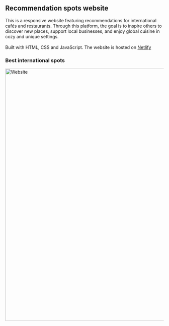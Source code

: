 ## Recommendation spots website

<p>
  This is a responsive website featuring recommendations for international cafés and restaurants. Through this platform, the goal is to inspire others to discover new places, support local businesses, and enjoy global cuisine in cozy and unique settings. </br></br>
  Built with HTML, CSS and JavaScript. The website is hosted on <a href="https://travelers-spots.netlify.app/">Netlify</a>
</p>

### Best international spots

<img src="https://github.com/DulcePy/portfolio-dulce/blob/main/images/projects/recomendationcafes.png" alt="Website" width="800">
